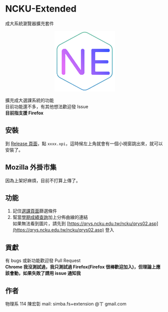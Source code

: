 # NCKU-Extended
成大系統瀏覽器擴充套件
<p align="center">
  <img src="./icon/icon-192.png"/>
</p>

擴充成大選課系統的功能  
目前功能還不多，有其他想法歡迎發 Issue  
**目前指支援 Firefox**

## 安裝
到 [Release 頁面](https://github.com/simba-fs/NCKU-Extended/releases/latest)，點 `xxxx.xpi`，這時候左上角就會有一個小視窗跳出來，就可以安裝了。  

## Mozilla 外掛市集
因為上架好麻煩，目前不打算上傳了。

## 功能
1. 記住[選課頁面](https://course.ncku.edu.tw/index.php?c=qry11215&m=en_query)篩選條件
2. 幫當[學期成績查詢](http://eportfolio.ncku.edu.tw/index2/stu/index.php?t=ss)加上分佈曲線的連結  
如果無法看到圖片，請先到 [https://qrys.ncku.edu.tw/ncku/qrys02.asp](https://qrys.ncku.edu.tw/ncku/qrys02.asp) 登入  

## 貢獻
有 bugs 或新功能歡迎發 Pull Request  
**Chrome 我沒測試過，我只測試過 Firefox(Firefox 很棒歡迎加入)，但理論上應該會動，如果失敗了請用 issue 通知我**

## 作者
物理系 114 陳宏彰
mail: simba.fs+extension @ㄒ gmail.com
